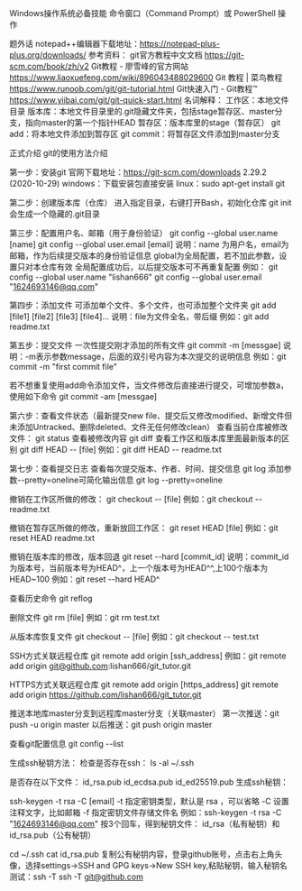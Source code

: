 Windows操作系统必备技能
命令窗口（Command Prompt）或 PowerShell 操作

题外话
notepad++编辑器下载地址：https://notepad-plus-plus.org/downloads/
参考资料：
git官方教程中文文档 https://git-scm.com/book/zh/v2
Git教程 - 廖雪峰的官方网站 https://www.liaoxuefeng.com/wiki/896043488029600
Git 教程 | 菜鸟教程 https://www.runoob.com/git/git-tutorial.html
Git快速入门 - Git教程™ https://www.yiibai.com/git/git-quick-start.html
名词解释：
工作区：本地文件目录
版本库：本地文件目录里的.git隐藏文件夹，包括stage暂存区、master分支，指向master的第一个指针HEAD
暂存区：版本库里的stage（暂存区）
git add：将本地文件添加到暂存区
git commit：将暂存区文件添加到master分支

正式介绍
git的使用方法介绍

第一步：安装git
官网下载地址：https://git-scm.com/downloads
2.29.2 (2020-10-29)
windows：下载安装包直接安装
linux：sudo apt-get install git

第二步：创建版本库（仓库）
进入指定目录，右键打开Bash，初始化仓库
git init
会生成一个隐藏的.git目录

第三步：配置用户名、邮箱（用于身份验证）
git config --global user.name [name]
git config --global user.email [email]
说明：name 为用户名，email为邮箱，作为后续提交版本的身份验证信息
      global为全局配置，若不加此参数，设置只对本仓库有效
	  全局配置成功后，以后提交版本可不再重复配置
例如：
git config --global user.name "lishan666"
git config --global user.email "1624693146@qq.com"

第四步：添加文件
可添加单个文件、多个文件，也可添加整个文件夹
git add [file1] [file2] [file3] [file4]...
说明：file为文件全名，带后缀
例如：git add readme.txt

第五步：提交文件
一次性提交刚才添加的所有文件
git commit -m [messgae]
说明：-m表示参数message，后面的双引号内容为本次提交的说明信息
例如：git commit -m "first commit file"

若不想重复使用add命令添加文件，当文件修改后直接进行提交，可增加参数a，使用如下命令
git commit -am [messgae]

第六步：查看文件状态（最新提交new file、提交后又修改modified、新增文件但未添加Untracked、删除deleted、文件无任何修改clean）
查看当前仓库被修改文件：
git status
查看被修改内容
git diff
查看工作区和版本库里面最新版本的区别
git diff HEAD -- [file]
例如：git diff HEAD -- readme.txt

第七步：查看提交日志
查看每次提交版本、作者、时间、提交信息
git log
添加参数--pretty=oneline可简化输出信息
git log --pretty=oneline



撤销在工作区所做的修改：
git checkout -- [file]
例如：git checkout -- readme.txt

撤销在暂存区所做的修改，重新放回工作区：
git reset HEAD [file]
例如：git reset HEAD readme.txt

撤销在版本库的修改，版本回退
git reset --hard [commit_id]
说明：commit_id为版本号，当前版本号为HEAD^，上一个版本号为HEAD^^,上100个版本为HEAD~100
例如：git reset --hard HEAD^

查看历史命令
git reflog


删除文件
git rm [file]
例如：git rm test.txt

从版本库恢复文件
git checkout -- [file]
例如：git checkout -- test.txt

SSH方式关联远程仓库
git remote add origin [ssh_address]
例如：git remote add origin git@github.com:lishan666/git_tutor.git

HTTPS方式关联远程仓库
git remote add origin [https_address]
git remote add origin https://github.com/lishan666/git_tutor.git


推送本地库master分支到远程库master分支（关联master）
第一次推送：git push -u origin master
以后推送：git push origin master

查看git配置信息
git config --list


生成ssh秘钥方法：
检查是否存在ssh：
ls -al ~/.ssh

是否存在以下文件：
id_rsa.pub
id_ecdsa.pub
id_ed25519.pub
生成ssh秘钥：

ssh-keygen -t rsa -C [email]
-t 指定密钥类型，默认是 rsa ，可以省略
-C 设置注释文字，比如邮箱
-f 指定密钥文件存储文件名
例如：ssh-keygen -t rsa -C "1624693146@qq.com"
按3个回车，得到秘钥文件：
id_rsa（私有秘钥）和id_rsa.pub（公有秘钥）

cd ~/.ssh
cat id_rsa.pub
复制公有秘钥内容，登录github账号，点击右上角头像，选择settings->SSH and GPG keys->New SSH key,粘贴秘钥，输入秘钥名
测试：ssh -T ssh -T git@github.com








